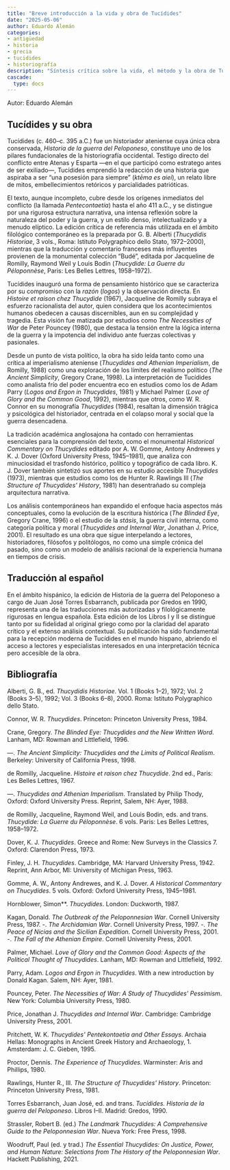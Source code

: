 ```yaml
---
title: "Breve introducción a la vida y obra de Tucídides"
date: "2025-05-06"
author: Eduardo Alemán
categories:
- antigüedad
- historia
- grecia
- tucidides
- historiografía
description: "Síntesis crítica sobre la vida, el método y la obra de Tucídides, con referencias a las ediciones filológicas y estudios contemporáneos más relevantes."
cascade:
  type: docs
---
```


Autor: Eduardo Alemán

## Tucídides y su obra

Tucídides (c. 460–c. 395 a.C.) fue un historiador ateniense cuya única obra conservada, *Historia de la guerra del Peloponeso*, constituye uno de los pilares fundacionales de la historiografía occidental. Testigo directo del conflicto entre Atenas y Esparta —en el que participó como estratego antes de ser exiliado—, Tucídides emprendió la redacción de una historia que aspiraba a ser “una posesión para siempre” (*ktēma es aiei*), un relato libre de mitos, embellecimientos retóricos y parcialidades patrióticas.

El texto, aunque incompleto, cubre desde los orígenes inmediatos del conflicto (la llamada *Pentecontaetía*) hasta el año 411 a.C., y se distingue por una rigurosa estructura narrativa, una intensa reflexión sobre la naturaleza del poder y la guerra, y un estilo denso, intelectualizado y a menudo elíptico. La edición crítica de referencia más utilizada en el ámbito filológico contemporáneo es la preparada por G. B. Alberti (*Thucydidis Historiae*, 3 vols., Roma: Istituto Polygraphico dello Stato, 1972–2000), mientras que la traducción y comentario franceses más influyentes provienen de la monumental colección “Budé”, editada por Jacqueline de Romilly, Raymond Weil y Louis Bodin (*Thucydide: La Guerre du Péloponnèse*, Paris: Les Belles Lettres, 1958–1972).

Tucídides inauguró una forma de pensamiento histórico que se caracteriza por su compromiso con la *razón* (*logos*) y la observación directa. En *Histoire et raison chez Thucydide* (1967), Jacqueline de Romilly subraya el esfuerzo racionalista del autor, quien considera que los acontecimientos humanos obedecen a causas discernibles, aun en su complejidad y tragedia. Esta visión fue matizada por estudios como *The Necessities of War* de Peter Pouncey (1980), que destaca la tensión entre la lógica interna de la guerra y la impotencia del individuo ante fuerzas colectivas y pasionales.

Desde un punto de vista político, la obra ha sido leída tanto como una crítica al imperialismo ateniense (*Thucydides and Athenian Imperialism*, de Romilly, 1988) como una exploración de los límites del realismo político (*The Ancient Simplicity*, Gregory Crane, 1998). La interpretación de Tucídides como analista frío del poder encuentra eco en estudios como los de Adam Parry (*Logos and Ergon in Thucydides*, 1981) y Michael Palmer (*Love of Glory and the Common Good*, 1992), mientras que otros, como W. R. Connor en su monografía *Thucydides* (1984), resaltan la dimensión trágica y psicológica del historiador, centrada en el colapso moral y social que la guerra desencadena.

La tradición académica anglosajona ha contado con herramientas esenciales para la comprensión del texto, como el monumental *Historical Commentary on Thucydides* editado por A. W. Gomme, Antony Andrewes y K. J. Dover (Oxford University Press, 1945–1981), que analiza con minuciosidad el trasfondo histórico, político y topográfico de cada libro. K. J. Dover también sintetizó sus aportes en su estudio accesible *Thucydides* (1973), mientras que estudios como los de Hunter R. Rawlings III (*The Structure of Thucydides' History*, 1981) han desentrañado su compleja arquitectura narrativa.

Los análisis contemporáneos han expandido el enfoque hacia aspectos más conceptuales, como la evolución de la escritura histórica (*The Blinded Eye*, Gregory Crane, 1996) o el estudio de la *stásis*, la guerra civil interna, como categoría política y moral (*Thucydides and Internal War*, Jonathan J. Price, 2001). El resultado es una obra que sigue interpelando a lectores, historiadores, filósofos y politólogos, no como una simple crónica del pasado, sino como un modelo de análisis racional de la experiencia humana en tiempos de crisis.

## Traducción al español

En el ámbito hispánico, la edición de Historia de la guerra del Peloponeso a cargo de Juan José Torres Esbarranch, publicada por Gredos en 1990, representa una de las traducciones más autorizadas y filológicamente rigurosas en lengua española. Esta edición de los Libros I y II se distingue tanto por su fidelidad al original griego como por la claridad del aparato crítico y el extenso análisis contextual. Su publicación ha sido fundamental para la recepción moderna de Tucídides en el mundo hispano, abriendo el acceso a lectores y especialistas interesados en una interpretación técnica pero accesible de la obra.

## Bibliografía

Alberti, G. B., ed. *Thucydidis Historiae*. Vol. 1 (Books 1–2), 1972; Vol. 2 (Books 3–5), 1992; Vol. 3 (Books 6–8), 2000. Roma: Istituto Polygraphico dello Stato.

Connor, W. R. *Thucydides*. Princeton: Princeton University Press, 1984.

Crane, Gregory. *The Blinded Eye: Thucydides and the New Written Word*. Lanham, MD: Rowman and Littlefield, 1996.

—. *The Ancient Simplicity: Thucydides and the Limits of Political Realism*. Berkeley: University of California Press, 1998.

de Romilly, Jacqueline. *Histoire et raison chez Thucydide*. 2nd ed., Paris: Les Belles Lettres, 1967.

—. *Thucydides and Athenian Imperialism*. Translated by Philip Thody, Oxford: Oxford University Press. Reprint, Salem, NH: Ayer, 1988.

de Romilly, Jacqueline, Raymond Weil, and Louis Bodin, eds. and trans. *Thucydide: La Guerre du Péloponnèse*. 6 vols. Paris: Les Belles Lettres, 1958–1972.

Dover, K. J. *Thucydides*. Greece and Rome: New Surveys in the Classics 7. Oxford: Clarendon Press, 1973.

Finley, J. H. *Thucydides*. Cambridge, MA: Harvard University Press, 1942. Reprint, Ann Arbor, MI: University of Michigan Press, 1963.

Gomme, A. W., Antony Andrewes, and K. J. Dover. *A Historical Commentary on Thucydides*. 5 vols. Oxford: Oxford University Press, 1945–1981.

Hornblower, Simon**. *Thucydides*. London: Duckworth, 1987.

Kagan, Donald. *The Outbreak of the Peloponnesian War*. Cornell University Press, 1987.
  -. *The Archidamian War*. Cornell University Press, 1997.
  -. *The Peace of Nicias and the Sicilian Expedition*. Cornell University Press, 2001.
  -. *The Fall of the Athenian Empire*. Cornell University Press, 2001.

Palmer, Michael. *Love of Glory and the Common Good: Aspects of the Political Thought of Thucydides*. Lanham, MD: Rowman and Littlefield, 1992.

Parry, Adam. *Logos and Ergon in Thucydides*. With a new introduction by Donald Kagan. Salem, NH: Ayer, 1981.

Pouncey, Peter. *The Necessities of War: A Study of Thucydides' Pessimism*. New York: Columbia University Press, 1980.

Price, Jonathan J. *Thucydides and Internal War*. Cambridge: Cambridge University Press, 2001.

Pritchett, W. K. *Thucydides' Pentekontaetia and Other Essays*. Archaia Hellas: Monographs in Ancient Greek History and Archaeology, 1. Amsterdam: J. C. Gieben, 1995.

Proctor, Dennis. *The Experience of Thucydides*. Warminster: Aris and Phillips, 1980.

Rawlings, Hunter R., III. *The Structure of Thucydides' History*. Princeton: Princeton University Press, 1981.

Torres Esbarranch, Juan José, ed. and trans. *Tucídides. Historia de la guerra del Peloponeso*. Libros I–II. Madrid: Gredos, 1990.

Strassler, Robert B. (ed.) *The Landmark Thucydides: A Comprehensive Guide to the Peloponnesian War*. Nueva York: Free Press, 1998.

Woodruff, Paul (ed. y trad.) *The Essential Thucydides: On Justice, Power, and Human Nature: Selections from The History of the Peloponnesian War*. Hackett Publishing, 2021.  

